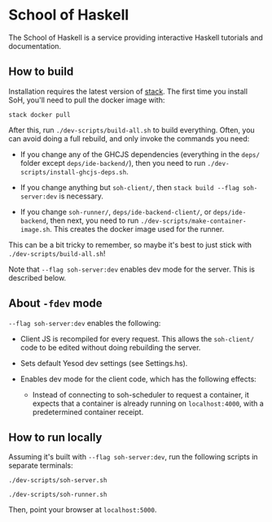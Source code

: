 School of Haskell
=================

The School of Haskell is a service providing interactive Haskell
tutorials and documentation.

How to build
------------

Installation requires the latest version of
[stack](https://github.com/commercialhaskell/stack).  The first time
you install SoH, you'll need to pull the docker image with:

```
stack docker pull
```

After this, run `./dev-scripts/build-all.sh` to build everything.
Often, you can avoid doing a full rebuild, and only invoke the
commands you need:

* If you change any of the GHCJS dependencies (everything in the
  `deps/` folder except `deps/ide-backend/`), then you need to run
  `./dev-scripts/install-ghcjs-deps.sh`.

* If you change anything but `soh-client/`, then `stack build --flag
  soh-server:dev` is necessary.

* If you change `soh-runner/`, `deps/ide-backend-client/`, or
  `deps/ide-backend`, then next, you need to run
  `./dev-scripts/make-container-image.sh`.  This creates the docker
  image used for the runner.

This can be a bit tricky to remember, so maybe it's best to just stick
with `./dev-scripts/build-all.sh`!

Note that `--flag soh-server:dev` enables dev mode for the server.
This is described below.

About `-fdev` mode
------------------

`--flag soh-server:dev` enables the following:

* Client JS is recompiled for every request.  This allows the
  `soh-client/` code to be edited without doing rebuilding the server.

* Sets default Yesod dev settings (see Settings.hs).

* Enables dev mode for the client code, which has the following
  effects:

  - Instead of connecting to soh-scheduler to request a container, it
    expects that a container is already running on `localhost:4000`,
    with a predetermined container receipt.

How to run locally
------------------

Assuming it's built with `--flag soh-server:dev`, run the
following scripts in separate terminals:

```
./dev-scripts/soh-server.sh
```

```
./dev-scripts/soh-runner.sh
```

Then, point your browser at `localhost:5000`.
